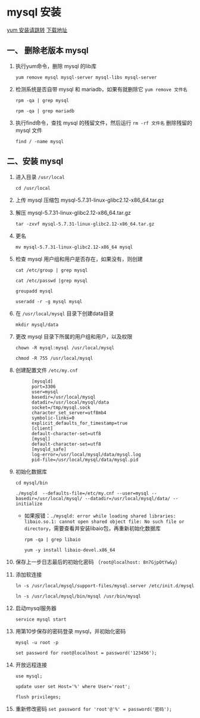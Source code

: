 # mysql 安装
[yum 安装请跳转](mysql-yum-install.md)
[下载地址](https://downloads.mysql.com/archives/community/)
## 一、 删除老版本 mysql

1. 执行yum命令，删除 mysql 的lib库

   `yum remove mysql mysql-server mysql-libs mysql-server`

2. 检测系统是否自带 mysql 和 mariadb，如果有就删除它 `yum remove 文件名`

   `rpm -qa | grep mysql`

   `rpm -qa | grep mariadb`

3. 执行find命令，查找 mysql  的残留文件，然后运行 `rm -rf 文件名` 删除残留的 mysql 文件

   `find / -name mysql`



## 二、安装 mysql

1. 进入目录 `/usr/local`

   `cd /usr/local`

2. 上传 mysql 压缩包 mysql-5.7.31-linux-glibc2.12-x86_64.tar.gz

3. 解压 mysql-5.7.31-linux-glibc2.12-x86_64.tar.gz

   `tar -zxvf mysql-5.7.31-linux-glibc2.12-x86_64.tar.gz`

4. 更名

   `mv mysql-5.7.31-linux-glibc2.12-x86_64 mysql`

5. 检查 mysql 用户组和用户是否存在，如果没有，则创建

   `cat /etc/group | grep mysql`

   `cat /etc/passwd |grep mysql`

   `groupadd mysql`

   `useradd -r -g mysql mysql`

   

   

6. 在 `/usr/local/mysql` 目录下创建data目录

   `mkdir mysql/data`

7. 更改 mysql 目录下所属的用户组和用户，以及权限

   `chown -R mysql:mysql /usr/local/mysql`

   `chmod -R 755 /usr/local/mysql`

8. 创建配置文件 `/etc/my.cnf`

   ```
         [mysqld]
         port=3306
         user=mysql
         basedir=/usr/local/mysql
         datadir=/usr/local/mysql/data
         socket=/tmp/mysql.sock
         character_set_server=utf8mb4
         symbolic-links=0
         explicit_defaults_for_timestamp=true
         [client]
         default-character-set=utf8
         [mysql]
         default-character-set=utf8
         [mysqld_safe]
         log-error=/usr/local/mysql/data/mysql.log
         pid-file=/usr/local/mysql/data/mysql.pid
   ```

9. 初始化数据库

   `cd mysql/bin`

   `./mysqld  --defaults-file=/etc/my.cnf --user=mysql --basedir=/usr/local/mysql/ --datadir=/usr/local/mysql/data/ --initialize`

   * 如果报错：`./mysqld: error while loading shared libraries: libaio.so.1: cannot open shared object file: No such file or directory`，需要查看并安装libaio包，再重新初始化数据库

     `rpm -qa | grep libaio`

     `yum -y install libaio-devel.x86_64`

10. 保存上一步日志最后的初始化密码 （`root@localhost: 8n7GjpOtYw&y`）

11. 添加软连接

    `ln -s /usr/local/mysql/support-files/mysql.server /etc/init.d/mysql`

    `ln -s /usr/local/mysql/bin/mysql /usr/bin/mysql`

12. 启动mysql服务器

    `service mysql start`

13. 用第10步保存的密码登录 mysql，并初始化密码

    `mysql -u root -p`

    `set password for root@localhost = password('123456');`

14. 开放远程连接

    `use mysql;`

    `update user set Host='%' where User='root';`

    `flush privileges;`

15. 重新修改密码
   `set password for 'root'@'%' = password('密码');`
